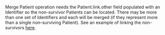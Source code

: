 Merge Patient operation needs the Patient.link.other field populated with an Identifier so the non-survivor Patients can be located.  There may be more than one set of Identifiers and each will be merged (if they represent more than a single non-surviving Patient).  See an example of linking the non-survivors [here](Parameters-MergePatient-TwoID.html).
